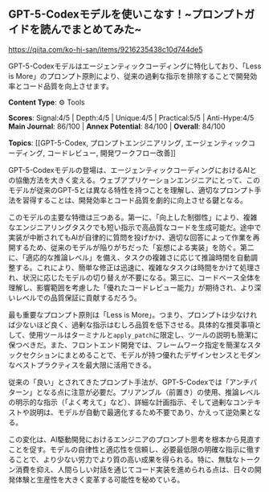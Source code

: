 ## GPT-5-Codexモデルを使いこなす！~プロンプトガイドを読んでまとめてみた~

https://qiita.com/ko-hi-san/items/9216235438c10d744de5

GPT-5-Codexモデルはエージェンティックコーディングに特化しており、「Less is More」のプロンプト原則により、従来の過剰な指示を排除することで開発効率とコード品質を向上させます。

**Content Type**: ⚙️ Tools

**Scores**: Signal:4/5 | Depth:4/5 | Unique:4/5 | Practical:5/5 | Anti-Hype:4/5
**Main Journal**: 86/100 | **Annex Potential**: 84/100 | **Overall**: 84/100

**Topics**: [[GPT-5-Codex, プロンプトエンジニアリング, エージェンティックコーディング, コードレビュー, 開発ワークフロー改善]]

GPT-5-Codexモデルの登場は、エージェンティックコーディングにおけるAIとの協働方法を大きく変える。ウェブアプリケーションエンジニアにとって、このモデルが従来のGPT-5とは異なる特性を持つことを理解し、適切なプロンプト手法を習得することは、開発効率とコード品質を劇的に向上させる鍵となる。

このモデルの主要な特徴は三つある。第一に、「向上した制御性」により、複雑なエンジニアリングタスクでも短い指示で高品質なコードを生成可能だ。途中で実装が中断されてもAIが自律的に質問を投げかけ、適切な回答によって作業を再開するため、従来のモデルが陥りがちだった「妄想による実装」を防ぐ。第二に、「適応的な推論レベル」を備え、タスクの複雑さに応じて推論時間を自動調整する。これにより、簡単な修正は迅速に、複雑なタスクは時間をかけて処理され、状況に応じたモデルの切り替えが不要になる。第三に、コードベース全体を理解し、影響範囲を考慮した「優れたコードレビュー能力」が期待され、より深いレベルでの品質保証に貢献するだろう。

最も重要なプロンプト原則は「Less is More」。つまり、プロンプトは少なければ少ないほど良く、過剰な指示はむしろ品質を低下させる。具体的な推奨事項として、使用ツールはターミナルと`apply_patch`に限定し、ツールの説明も簡潔に保つべきだ。また、フロントエンド開発では、フレームワーク指定を簡潔なスタックセクションにまとめることで、モデルが持つ優れたデザインセンスとモダンなベストプラクティスを最大限に活用できる。

従来の「良い」とされてきたプロンプト手法が、GPT-5-Codexでは「アンチパターン」となる点に注意が必要だ。プリアンブル（前置き）の使用、推論レベルの明示的な指示（「よく考えて」など）、詳細な計画指示、そして過剰なコンテキストや説明は、モデルが自動で最適化するため不要であり、かえって逆効果となる。

この変化は、AI駆動開発におけるエンジニアのプロンプト思考を根本から見直すことを促す。モデルの自律性と適応性を信頼し、必要最低限の明確な指示に徹することで、より少ない労力でより質の高い成果を得られる。特に、無駄なトークン消費を抑え、人間らしい対話を通じてコード実装を進められる点は、日々の開発体験と生産性を大きく変革する可能性を秘めている。